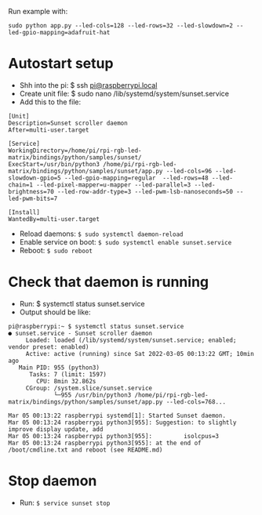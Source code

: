 Run example with:

````
sudo python app.py --led-cols=128 --led-rows=32 --led-slowdown=2 --led-gpio-mapping=adafruit-hat
````

# Autostart setup
- Shh into the pi: $ ssh pi@raspberrypi.local
- Create unit file: $ sudo nano /lib/systemd/system/sunset.service
- Add this to the file:

````
[Unit]
Description=Sunset scroller daemon
After=multi-user.target

[Service]
WorkingDirectory=/home/pi/rpi-rgb-led-matrix/bindings/python/samples/sunset/
ExecStart=/usr/bin/python3 /home/pi/rpi-rgb-led-matrix/bindings/python/samples/sunset/app.py --led-cols=96 --led-slowdown-gpio=5 --led-gpio-mapping=regular  --led-rows=48 --led-chain=1 --led-pixel-mapper=u-mapper --led-parallel=3 --led-brightness=70 --led-row-addr-type=3 --led-pwm-lsb-nanoseconds=50 --led-pwm-bits=7

[Install]
WantedBy=multi-user.target
````

- Reload daemons: `$ sudo systemctl daemon-reload`
- Enable service on boot: `$ sudo systemctl enable sunset.service`
- Reboot: `$ sudo reboot`


# Check that daemon is running

- Run: $ systemctl status sunset.service
- Output should be like:

````
pi@raspberrypi:~ $ systemctl status sunset.service
● sunset.service - Sunset scroller daemon
     Loaded: loaded (/lib/systemd/system/sunset.service; enabled; vendor preset: enabled)
     Active: active (running) since Sat 2022-03-05 00:13:22 GMT; 10min ago
   Main PID: 955 (python3)
      Tasks: 7 (limit: 1597)
        CPU: 8min 32.862s
     CGroup: /system.slice/sunset.service
             └─955 /usr/bin/python3 /home/pi/rpi-rgb-led-matrix/bindings/python/samples/sunset/app.py --led-cols=768...

Mar 05 00:13:22 raspberrypi systemd[1]: Started Sunset daemon.
Mar 05 00:13:24 raspberrypi python3[955]: Suggestion: to slightly improve display update, add
Mar 05 00:13:24 raspberrypi python3[955]:         isolcpus=3
Mar 05 00:13:24 raspberrypi python3[955]: at the end of /boot/cmdline.txt and reboot (see README.md)
````

# Stop daemon

- Run: `$ service sunset stop`